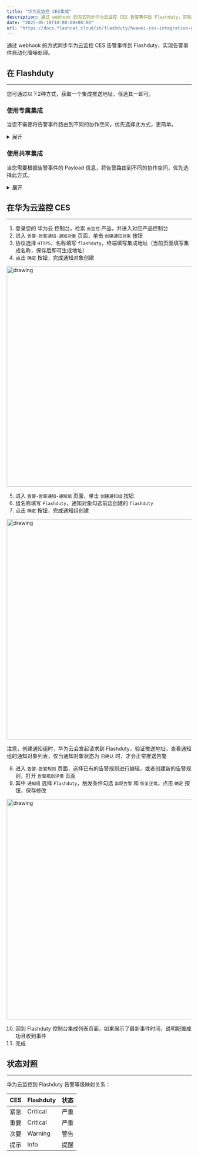 ```yaml
---
title: "华为云监控 CES集成"
description: 通过 webhook 的方式同步华为云监控 CES 告警事件到 Flashduty，实现告警事件自动化降噪处理"
date: "2025-05-19T10:00:00+08:00"
url: "https://docs.flashcat.cloud/zh/flashduty/huawei-ces-integration-guide"
---
```


通过 webhook 的方式同步华为云监控 CES 告警事件到 Flashduty，实现告警事件自动化降噪处理。
<div class="hide">

## 在 Flashduty
---
您可通过以下2种方式，获取一个集成推送地址，任选其一即可。

### 使用专属集成

当您不需要将告警事件路由到不同的协作空间，优先选择此方式，更简单。

<details>
  <summary>展开</summary>
  
  1. 进入 Flashduty 控制台，选择 **协作空间**，进入某个空间的详情页面
  2. 选择 **集成数据** tab，点击 **添加一个集成**，进入添加集成页面
  3. 选择 **华为云监控CES** 集成，点击 **保存**，生成卡片。
  4. 点击生成的卡片，可以查看到 **推送地址**，复制备用，完成。
  
    
</details>

### 使用共享集成

当您需要根据告警事件的 Payload 信息，将告警路由到不同的协作空间，优先选择此方式。

<details>
  <summary>展开</summary>
  
  1. 进入 Flashduty 控制台，选择 **集成中心=>告警事件**，进入集成选择页面。
  2. 选择 **华为云监控CES** 集成：
        - **集成名称**：为当前集成定义一个名称。
  3. 配置默认路由，并选择对应的协作空间（集成创建后可以前往 `路由` 进行更多路由规则的配置）。
  4. 点击 **保存** 后，复制当前页面的新生成的 **推送地址** 备用。
  5. 完成。
    
</details>
</div>

## 在华为云监控 CES
---
<div class="md-block">

1. 登录您的 华为云 控制台，检索 `云监控` 产品，并进入对应产品控制台
2. 进入 `告警-告警通知-通知对象` 页面，单击 `创建通知对象` 按钮
3. 协议选择 `HTTPS`，名称填写 `flashduty`，终端填写集成地址（当前页面填写集成名称，保存后即可生成地址）
4. 点击 `确定` 按钮，完成通知对象创建

<img alt="drawing" width="600" src="https://download.flashcat.cloud/huawei-ces-create-notify-obj.png" />

5. 进入 `告警-告警通知-通知组` 页面，单击 `创建通知组` 按钮
6. 组名称填写 `Flashduty`，通知对象勾选前边创建的 `flashduty`
7. 点击 `确定` 按钮，完成通知组创建

<img alt="drawing" width="600" src="https://download.flashcat.cloud/huawei-ces-create-notify-group.png" />

注意，创建通知组时，华为云会发起请求到 Flashduty，验证推送地址，查看通知组的通知对象列表，仅当通知对象状态为 `已确认` 时，才会正常推送告警

8. 进入 `告警-告警规则` 页面，选择已有的告警规则进行编辑，或者创建新的告警规则，打开 `告警规则详情` 页面
9. 其中 `通知组` 选择 `Flashduty`，触发条件勾选 `出现告警` 和 `恢复正常`。点击 `确定` 按钮，保存修改

<img alt="drawing" width="600" src="https://download.flashcat.cloud/huawei-ces-create-alarm.png" />

10. 回到 Flashduty 控制台集成列表页面，如果展示了最新事件时间，说明配置成功且收到事件
11. 完成

</div>

## 状态对照
---
<div class="md-block">

华为云监控到 Flashduty 告警等级映射关系：

| CES  |  Flashduty  | 状态 |
| ---- | -------- | ---- |
| 紧急 | Critical | 严重 |
| 重要 | Critical | 严重 |
| 次要 | Warning  | 警告 |
| 提示 | Info     | 提醒 |

</div>
